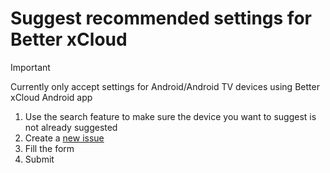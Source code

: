 # Suggest recommended settings for Better xCloud

> [!IMPORTANT]
> Currently only accept settings for Android/Android TV devices using Better xCloud Android app

1. Use the search feature to make sure the device you want to suggest is not already suggested
2. Create a [new issue](https://github.com/redphx/better-xcloud-devices/issues/new/choose)
3. Fill the form
4. Submit
